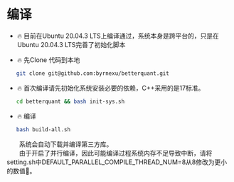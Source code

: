 # 编译
* 🔥 目前在Ubuntu 20.04.3 LTS上编译通过，系统本身是跨平台的，只是在Ubuntu 20.04.3 LTS完善了初始化脚本

* 🔥 先Clone 代码到本地
```bash
   git clone git@github.com:byrnexu/betterquant.git
```

* 🔥 首次编译请先初始化系统安装必要的依赖，C++采用的是17标准。
```bash
   cd betterquant && bash init-sys.sh
```

* 🔥 编译
```bash
   bash build-all.sh
```
&emsp;&emsp;系统会自动下载并编译第三方库。<br/>
&emsp;&emsp;由于开启了并行编译，因此可能编译过程系统内存不足导致中断，请将setting.sh中DEFAULT_PARALLEL_COMPILE_THREAD_NUM=8从8修改为更小的数值🎃。

